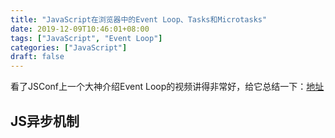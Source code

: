 ```yaml
---
title: "JavaScript在浏览器中的Event Loop、Tasks和Microtasks"
date: 2019-12-09T10:46:01+08:00
tags: ["JavaScript", "Event Loop"]
categories: ["JavaScript"]
draft: false
---
```


看了JSConf上一个大神介绍Event Loop的视频讲得非常好，给它总结一下：[地址](https://www.youtube.com/watch?v=8aGhZQkoFbQ)

## JS异步机制




 	



